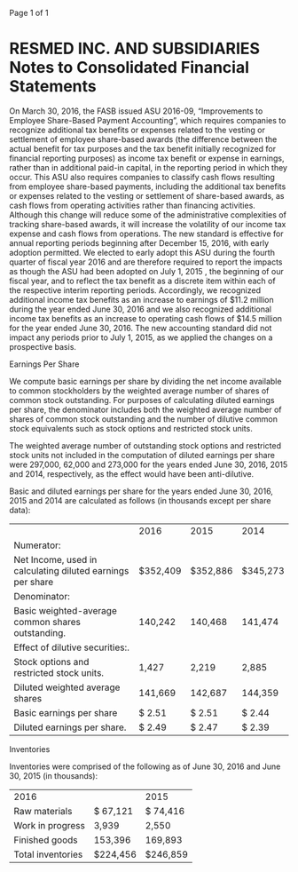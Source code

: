 Page 1 of 1

# RESMED INC. AND SUBSIDIARIES Notes to Consolidated Financial Statements

On March 30, 2016, the FASB issued ASU 2016-09, “Improvements to Employee Share-Based Payment Accounting”, which requires companies to recognize additional tax benefits or expenses related to the vesting or settlement of employee share-based awards (the difference between the actual benefit for tax purposes and the tax benefit initially recognized for financial reporting purposes) as income tax benefit or expense in earnings, rather than in additional paid-in capital, in the reporting period in which they occur. This ASU also requires companies to classify cash flows resulting from employee share-based payments, including the additional tax benefits or expenses related to the vesting or settlement of share-based awards, as cash flows from operating activities rather than financing activities. Although this change will reduce some of the administrative complexities of tracking share-based awards, it will increase the volatility of our income tax expense and cash flows from operations. The new standard is effective for annual reporting periods beginning after December 15, 2016, with early adoption permitted. We elected to early adopt this ASU during the fourth quarter of fiscal year 2016 and are therefore required to report the impacts as though the ASU had been adopted on July 1, 2015 , the beginning of our fiscal year, and to reflect the tax benefit as a discrete item within each of the respective interim reporting periods. Accordingly, we recognized additional income tax benefits as an increase to earnings of \$11.2 million during the year ended June 30, 2016 and we also recognized additional income tax benefits as an increase to operating cash flows of $\$ 14.5$ million for the year ended June 30, 2016. The new accounting standard did not impact any periods prior to July 1, 2015, as we applied the changes on a prospective basis.

Earnings Per Share

We compute basic earnings per share by dividing the net income available to common stockholders by the weighted average number of shares of common stock outstanding. For purposes of calculating diluted earnings per share, the denominator includes both the weighted average number of shares of common stock outstanding and the number of dilutive common stock equivalents such as stock options and restricted stock units.

The weighted average number of outstanding stock options and restricted stock units not included in the computation of diluted earnings per share were 297,000, 62,000 and 273,000 for the years ended June 30, 2016, 2015 and 2014, respectively, as the effect would have been anti-dilutive.

Basic and diluted earnings per share for the years ended June 30, 2016, 2015 and 2014 are calculated as follows (in thousands except per share data):

<table><tr><td></td><td>2016</td><td>2015</td><td>2014</td></tr><tr><td>Numerator:</td><td></td><td></td><td></td></tr><tr><td>Net Income, used in calculating diluted earnings per share</td><td>$352,409</td><td>$352,886</td><td>$345,273</td></tr><tr><td>Denominator:</td><td></td><td></td><td></td></tr><tr><td>Basic weighted-average common shares outstanding.</td><td>140,242</td><td>140,468</td><td>141,474</td></tr><tr><td>Effect of dilutive securities:.</td><td></td><td></td><td></td></tr><tr><td>Stock options and restricted stock units.</td><td>1,427</td><td>2,219</td><td>2,885</td></tr><tr><td>Diluted weighted average shares</td><td>141,669</td><td>142,687</td><td>144,359</td></tr><tr><td>Basic earnings per share</td><td>$ 2.51</td><td>$ 2.51</td><td>$ 2.44</td></tr><tr><td>Diluted earnings per share.</td><td>$ 2.49</td><td>$ 2.47</td><td>$ 2.39</td></tr></table>

Inventories

Inventories were comprised of the following as of June 30, 2016 and June 30, 2015 (in thousands):

<table><tr><td>2016</td><td></td><td>2015</td></tr><tr><td>Raw materials</td><td>$ 67,121</td><td>$ 74,416</td></tr><tr><td>Work in progress</td><td>3,939</td><td>2,550</td></tr><tr><td>Finished goods</td><td>153,396</td><td>169,893</td></tr><tr><td>Total inventories</td><td>$224,456</td><td>$246,859</td></tr></table>